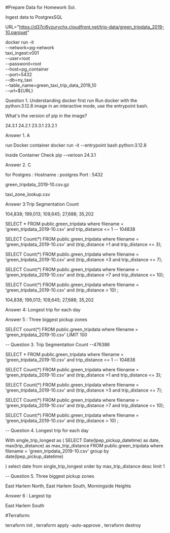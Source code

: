 #Prepare Data for Homework Sol.

Ingest data to PostgresSQL

 URL="https://d37ci6vzurychx.cloudfront.net/trip-data/green_tripdata_2019-10.parquet"

  docker run -it \
    --network=pg-network \
    taxi_ingest:v001 \
      --user=root \
      --password=root \
      --host=pg_container \
      --port=5432 \
      --db=ny_taxi \
      --table_name=green_taxi_trip_data_2019_10 \
      --url=${URL}



















Question 1. Understanding docker first run
Run docker with the python:3.12.8 image in an interactive mode, use the entrypoint bash.

What's the version of pip in the image?

24.3.1
24.2.1
23.3.1
23.2.1


Answer 1. A

run Docker container
docker run -it --entrypoint bash python:3.12.8

Inside Container Check pip --veriosn
24.3.1


Answer 2. C

for Postgres :
Hostname : postgres 
Port : 5432


green_tripdata_2019-10.csv.gz

taxi_zone_lookup.csv

Answer 3:Trip Segmentation Count

104,838; 199,013; 109,645; 27,688; 35,202

SELECT * FROM public.green_tripdata
where filename = 'green_tripdata_2019-10.csv'
and trip_distance <= 1     -- 104838



SELECT Count(*) FROM public.green_tripdata
where filename = 'green_tripdata_2019-10.csv'
and (trip_distance >1 and trip_distance <= 3);



SELECT Count(*) FROM public.green_tripdata
where filename = 'green_tripdata_2019-10.csv'
and (trip_distance >3 and trip_distance <= 7);


SELECT Count(*) FROM public.green_tripdata
where filename = 'green_tripdata_2019-10.csv'
and (trip_distance >7 and trip_distance <= 10);

SELECT Count(*) FROM public.green_tripdata
where filename = 'green_tripdata_2019-10.csv'
and (trip_distance > 10) ;


104,838; 199,013; 109,645; 27,688; 35,202


Answer 4: Longest trip for each day



Answer 5 : Three biggest pickup zones

SELECT count(*) FROM public.green_tripdata
where filename = 'green_tripdata_2019-10.csv'
LIMIT 100

-- Question 3. Trip Segmentation Count
--476386

SELECT * FROM public.green_tripdata
where filename = 'green_tripdata_2019-10.csv'
and trip_distance <= 1     -- 104838



SELECT Count(*) FROM public.green_tripdata
where filename = 'green_tripdata_2019-10.csv'
and (trip_distance >1 and trip_distance <= 3);



SELECT Count(*) FROM public.green_tripdata
where filename = 'green_tripdata_2019-10.csv'
and (trip_distance >3 and trip_distance <= 7);


SELECT Count(*) FROM public.green_tripdata
where filename = 'green_tripdata_2019-10.csv'
and (trip_distance >7 and trip_distance <= 10);

SELECT Count(*) FROM public.green_tripdata
where filename = 'green_tripdata_2019-10.csv'
and (trip_distance > 10) ;



-- Question 4. Longest trip for each day

With single_trip_longest as
(
SELECT Date(lpep_pickup_datetime) as date, max(trip_distance) as max_trip_distance  FROM public.green_tripdata
where filename = 'green_tripdata_2019-10.csv'
group by date(lpep_pickup_datetime)

)
select date from single_trip_longest 
order by max_trip_distance desc
limit 1


--   Question 5. Three biggest pickup zones

East Harlem North, East Harlem South, Morningside Heights


















Answer 6 : Largest tip

East Harlem South

#Terraform:

terraform init ,  terraform apply -auto-approve , terraform destroy




